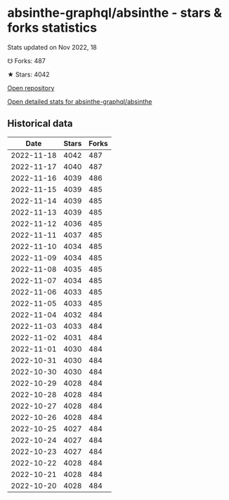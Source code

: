 # absinthe-graphql/absinthe - stars & forks statistics

Stats updated on Nov 2022, 18

☋ Forks: 487

★ Stars: 4042

[Open repository](https://github.com/absinthe-graphql/absinthe)

[Open detailed stats for absinthe-graphql/absinthe](https://reviewgithub.com/rep/absinthe-graphql/absinthe)

## Historical data
| Date | Stars | Forks |
|------|-------|-------|
| 2022-11-18 | 4042 | 487 | 
| 2022-11-17 | 4040 | 487 | 
| 2022-11-16 | 4039 | 486 | 
| 2022-11-15 | 4039 | 485 | 
| 2022-11-14 | 4039 | 485 | 
| 2022-11-13 | 4039 | 485 | 
| 2022-11-12 | 4036 | 485 | 
| 2022-11-11 | 4037 | 485 | 
| 2022-11-10 | 4034 | 485 | 
| 2022-11-09 | 4034 | 485 | 
| 2022-11-08 | 4035 | 485 | 
| 2022-11-07 | 4034 | 485 | 
| 2022-11-06 | 4033 | 485 | 
| 2022-11-05 | 4033 | 485 | 
| 2022-11-04 | 4032 | 484 | 
| 2022-11-03 | 4033 | 484 | 
| 2022-11-02 | 4031 | 484 | 
| 2022-11-01 | 4030 | 484 | 
| 2022-10-31 | 4030 | 484 | 
| 2022-10-30 | 4030 | 484 | 
| 2022-10-29 | 4028 | 484 | 
| 2022-10-28 | 4028 | 484 | 
| 2022-10-27 | 4028 | 484 | 
| 2022-10-26 | 4028 | 484 | 
| 2022-10-25 | 4027 | 484 | 
| 2022-10-24 | 4027 | 484 | 
| 2022-10-23 | 4027 | 484 | 
| 2022-10-22 | 4028 | 484 | 
| 2022-10-21 | 4028 | 484 | 
| 2022-10-20 | 4028 | 484 | 


